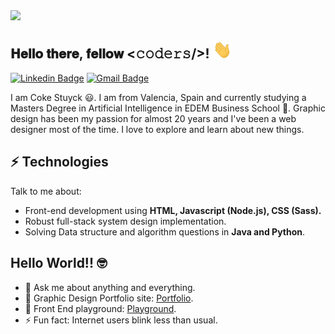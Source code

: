 <img src="https://cdn.prod.website-files.com/65f1f380796af02ae8b5fa68/667c274dca93ab782c5da7ee_hero-avatar-circle.png" width="250px">
<h2> 𝐇𝐞𝐥𝐥𝐨 𝐭𝐡𝐞𝐫𝐞, 𝐟𝐞𝐥𝐥𝐨𝐰 <𝚌𝚘𝚍𝚎𝚛𝚜/>! <img src="https://raw.githubusercontent.com/ABSphreak/ABSphreak/master/gifs/Hi.gif" width="30px"></h2>

[![Linkedin Badge](https://img.shields.io/badge/-cokestuyck-blue?style=flat-square&logo=Linkedin&logoColor=white&link=https://www.linkedin.com/in/cokestuyck/)](https://www.linkedin.com/in/cokestuyck/)
[![Gmail Badge](https://img.shields.io/badge/-coke.stuyck@gmail.com-c14438?style=flat-square&logo=Gmail&logoColor=white&link=mailto:coke.stuyck@gmail.com)](mailto:coke.stuyck@gmail.com)

I am Coke Stuyck 😃. I am from Valencia, Spain and currently studying a Masters Degree in Artificial Intelligence in EDEM Business School 🏫. Graphic design has been my passion for almost 20 years and I've been a web designer most of the time. I love to explore and learn about new things.

## ⚡ Technologies
Talk to me about:
- Front-end development using **HTML, Javascript (Node.js), CSS (Sass).**
- Robust full-stack system design implementation.
- Solving Data structure and algorithm questions in **Java and Python**.
## Hello World!! 🤓
- 💬 Ask me about anything and everything.
- 🎯 Graphic Design Portfolio site: [Portfolio](https://cokestuyck.webflow.io/).
- 👾 Front End playground: [Playground](https://github.com/cokecancook/cokecancook.github.io/).
- ⚡ Fun fact: Internet users blink less than usual.
